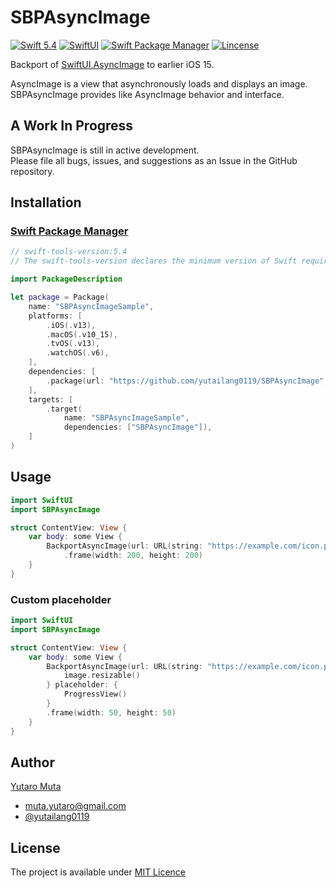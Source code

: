 # SBPAsyncImage

<p align="left">
  <a href="https://developer.apple.com/swift"><img alt="Swift 5.4" src="https://img.shields.io/badge/Swift-5.4-orange.svg?style=flat"/></a>
  <a href="https://developer.apple.com/xcode/swiftui/"><img alt="SwiftUI" src="https://img.shields.io/badge/SwiftUI-blue.svg?style=flat"/></a>
  <a href="https://swift.org/package-manager/"><img alt="Swift Package Manager" src="https://img.shields.io/badge/Swift_Package_Manager-compatible-green.svg?style=flat"/></a>
  <a href="https://github.com/yutailang0119/SBPAsyncImage/blob/main/LICENSE"><img alt="Lincense" src="https://img.shields.io/badge/license-MIT-black.svg?style=flat"/></a>
</p>

Backport of [SwiftUI.AsyncImage](https://developer.apple.com/documentation/swiftui/asyncimage) to earlier iOS 15.  

AsyncImage is a view that asynchronously loads and displays an image.  
SBPAsyncImage provides like AsyncImage behavior and interface.  

## A Work In Progress

SBPAsyncImage is still in active development.  
Please file all bugs, issues, and suggestions as an Issue in the GitHub repository.  

## Installation

### [Swift Package Manager](https://swift.org/package-manager/)

```swift
// swift-tools-version:5.4
// The swift-tools-version declares the minimum version of Swift required to build this package.

import PackageDescription

let package = Package(
    name: "SBPAsyncImageSample",
    platforms: [
        .iOS(.v13),
        .macOS(.v10_15),
        .tvOS(.v13),
        .watchOS(.v6),
    ],
    dependencies: [
        .package(url: "https://github.com/yutailang0119/SBPAsyncImage", .branch("main")),
    ],
    targets: [
        .target(
            name: "SBPAsyncImageSample",
            dependencies: ["SBPAsyncImage"]),
    ]
)
```

## Usage

```swift
import SwiftUI
import SBPAsyncImage

struct ContentView: View {
    var body: some View {
        BackportAsyncImage(url: URL(string: "https://example.com/icon.png"))
            .frame(width: 200, height: 200)
    }
}
```

### Custom placeholder

```swift
import SwiftUI
import SBPAsyncImage

struct ContentView: View {
    var body: some View {
        BackportAsyncImage(url: URL(string: "https://example.com/icon.png")) { image in
            image.resizable()
        } placeholder: {
            ProgressView()
        }
        .frame(width: 50, height: 50)
    }
}
```

## Author

[Yutaro Muta](https://github.com/yutailang0119)
- muta.yutaro@gmail.com
- [@yutailang0119](https://twitter.com/yutailang0119)

## License

The project is available under [MIT Licence](./LICENSE)  
